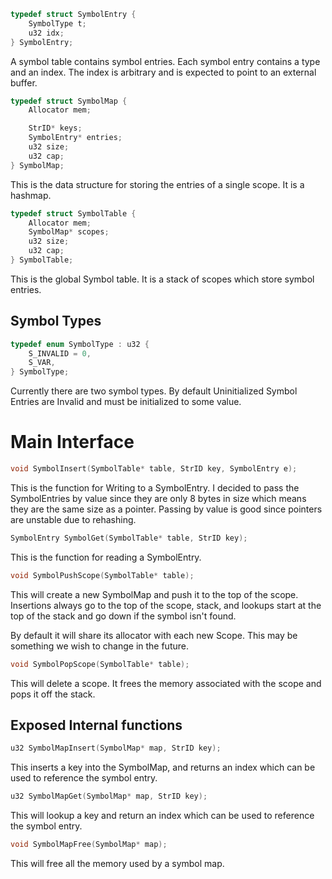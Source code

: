 
```c
typedef struct SymbolEntry {
    SymbolType t;
    u32 idx;
} SymbolEntry;
```
A symbol table contains symbol entries. Each symbol entry
contains a type and an index. The index is arbitrary and is
expected to point to an external buffer.

```c
typedef struct SymbolMap {
    Allocator mem;

    StrID* keys;
    SymbolEntry* entries;
    u32 size;
    u32 cap;
} SymbolMap;
```
This is the data structure for storing the entries of a single
scope. It is a hashmap.



```c
typedef struct SymbolTable {
    Allocator mem;
    SymbolMap* scopes;
    u32 size;
    u32 cap;
} SymbolTable;
```

This is the global Symbol table. It is a stack of scopes which
store symbol entries.

## Symbol Types

```c
typedef enum SymbolType : u32 {
    S_INVALID = 0,
    S_VAR,
} SymbolType;
```

Currently there are two symbol types. By default Uninitialized
Symbol Entries are Invalid and must be initialized to some
value.

# Main Interface


```c
void SymbolInsert(SymbolTable* table, StrID key, SymbolEntry e);
```
This is the function for Writing to a SymbolEntry. I decided
to pass the SymbolEntries by value since they are only 8 bytes
in size which means they are the same size as a pointer. Passing
by value is good since pointers are unstable due to rehashing.

```c
SymbolEntry SymbolGet(SymbolTable* table, StrID key);
```

This is the function for reading a SymbolEntry.

```c
void SymbolPushScope(SymbolTable* table);
```

This will create a new SymbolMap and push it to the
top of the scope. Insertions always go to the top
of the scope, stack, and lookups start at the top
of the stack and go down if the symbol isn't found.

By default it will share its allocator with each new Scope.
This may be something we wish to change in the future.

```c
void SymbolPopScope(SymbolTable* table);
```

This will delete a scope. It frees the memory associated with
the scope and pops it off the stack.


## Exposed Internal functions

```c
u32 SymbolMapInsert(SymbolMap* map, StrID key);
```
This inserts a key into the SymbolMap, and returns an index
which can be used to reference the symbol entry.

```c
u32 SymbolMapGet(SymbolMap* map, StrID key);
```
This will lookup a key and return an index which can be
used to reference the symbol entry.


```c
void SymbolMapFree(SymbolMap* map);
```

This will free all the memory used by a symbol map.

